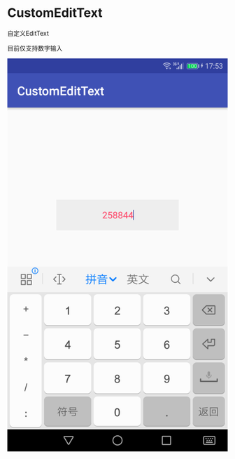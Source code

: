 # CustomEditText
自定义EditText

目前仅支持数字输入     

![image](https://github.com/xiesuichao/CustomEditText/raw/master/image/a4.png)
